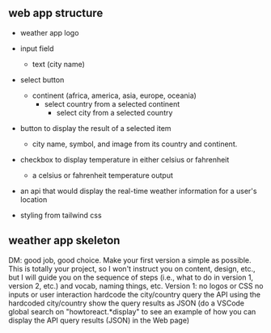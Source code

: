 ## web app structure
* weather app logo
* input field
  * text (city name)
* select button
  * continent (africa, america, asia, europe, oceania)
    * select country from a selected continent
      * select city from a selected country

* button to display the result of a selected item
  * city name, symbol, and image from its country and continent.
* checkbox to display temperature in either  celsius or fahrenheit
  * a celsius or fahrenheit temperature output
* an api that would display the real-time weather information for a user's location
* styling from tailwind css

## weather app skeleton

DM: good job, good choice. Make your first version a simple as possible. 
This is totally your project, so I won't instruct you on content, design, etc., but I will guide you on the sequence of steps (i.e., what to do in version 1, version 2, etc.) and vocab, naming things, etc.
Version 1: 
no logos or CSS
no inputs or user interaction
hardcode the city/country
query the API using the hardcoded city/country
show the query results as JSON (do a VSCode global search on "howtoreact.*display" to see an example of how you can display the API query results (JSON) in the Web page)

